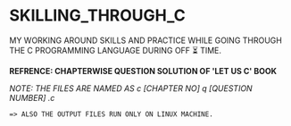 # SKILLING_THROUGH_C
MY WORKING AROUND SKILLS AND PRACTICE WHILE GOING THROUGH THE C PROGRAMMING LANGUAGE DURING OFF ⏳ TIME.



**REFRENCE: CHAPTERWISE QUESTION SOLUTION OF 'LET US C' BOOK**

_NOTE: THE FILES ARE NAMED AS c [CHAPTER NO] q [QUESTION NUMBER] .c_

    => ALSO THE OUTPUT FILES RUN ONLY ON LINUX MACHINE.


